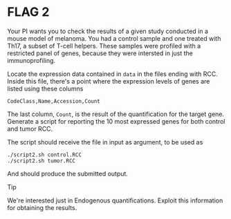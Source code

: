 # FLAG 2

Your PI wants you to check the results of a given study conducted in a mouse model of melanoma. You had a control sample and one treated with Th17, a subset of T-cell helpers. These samples were profiled with a restricted panel of genes, because they were intersted in just the immunoprofiling.

Locate the expression data contained in `data` in the files ending with RCC. Inside this file, there's a point where the expression levels of genes are listed using these columns

```
CodeClass,Name,Accession,Count
```

The last column, `Count`, is the result of the quantification for the target gene. Generate a script for reporting the 10 most expressed genes for both control and tumor RCC.  

The script should receive the file in input as argument, to be used as 

```
./script2.sh control.RCC
./script2.sh tumor.RCC
```

And should produce the submitted output.


>[!TIP]
> We're interested just in Endogenous quantifications. Exploit this information for obtaining the results.






